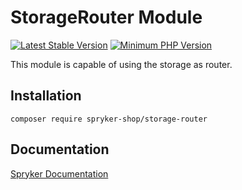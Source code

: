 # StorageRouter Module
[![Latest Stable Version](https://poser.pugx.org/spryker-shop/storage-router/v/stable.svg)](https://packagist.org/packages/spryker-shop/storage-router)
[![Minimum PHP Version](https://img.shields.io/badge/php-%3E%3D%207.4-8892BF.svg)](https://php.net/)

This module is capable of using the storage as router.

## Installation

```
composer require spryker-shop/storage-router
```

## Documentation

[Spryker Documentation](https://academy.spryker.com/developing_with_spryker/module_guide/modules.html)
